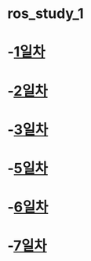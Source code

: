 # ros_study_1
# -[1일차](20230502.md)
# -[2일차](20230503.md)
# -[3일차](20230504.md)
# -[5일차](20230508.md)
# -[6일차](20230509.md)
# -[7일차](20230510.md)
